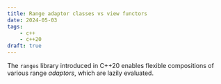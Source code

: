 ```yaml
---
title: Range adaptor classes vs view functors
date: 2024-05-03
tags:
    - c++
    - c++20
draft: true
---
```


The `ranges` library introduced in C++20 enables flexible compositions of various range _adaptors_, which are lazily evaluated.
